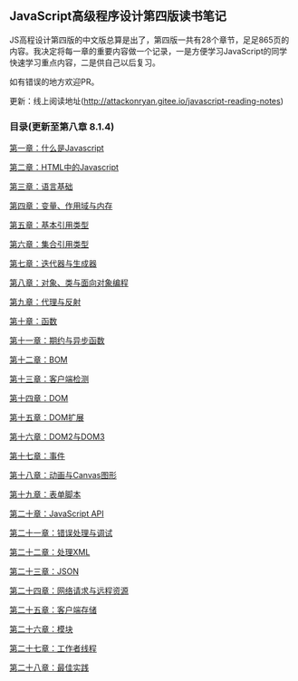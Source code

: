 ## JavaScript高级程序设计第四版读书笔记

JS高程设计第四版的中文版总算是出了，第四版一共有28个章节，足足865页的内容。我决定将每一章的重要内容做一个记录，一是方便学习JavaScript的同学快速学习重点内容，二是供自己以后复习。

如有错误的地方欢迎PR。

更新：线上阅读地址(http://attackonryan.gitee.io/javascript-reading-notes)

### 目录(更新至第八章 8.1.4)

[第一章：什么是Javascript](https://github.com/attackonryan/Professional-JavaScript-for-Web-Developers-4th-Edition-reading-notes/blob/master/Chapter1.md)

[第二章：HTML中的Javascript](https://github.com/attackonryan/Professional-JavaScript-for-Web-Developers-4th-Edition-reading-notes/blob/master/Chapter2.md)

[第三章：语言基础](https://github.com/attackonryan/Professional-JavaScript-for-Web-Developers-4th-Edition-reading-notes/blob/master/Chapter3.md)

[第四章：变量、作用域与内存](https://github.com/attackonryan/Professional-JavaScript-for-Web-Developers-4th-Edition-reading-notes/blob/master/Chapter4.md)

[第五章：基本引用类型](https://github.com/attackonryan/Professional-JavaScript-for-Web-Developers-4th-Edition-reading-notes/blob/master/Chapter5.md)

[第六章：集合引用类型](https://github.com/attackonryan/Professional-JavaScript-for-Web-Developers-4th-Edition-reading-notes/blob/master/Chapter6.md)

[第七章：迭代器与生成器](https://github.com/attackonryan/Professional-JavaScript-for-Web-Developers-4th-Edition-reading-notes/blob/master/Chapter7.md)

[第八章：对象、类与面向对象编程](https://github.com/attackonryan/Professional-JavaScript-for-Web-Developers-4th-Edition-reading-notes/blob/master/Chapter8.md)

[第九章：代理与反射](https://github.com/attackonryan/Professional-JavaScript-for-Web-Developers-4th-Edition-reading-notes/blob/master/Chapter9.md)

[第十章：函数](https://github.com/attackonryan/Professional-JavaScript-for-Web-Developers-4th-Edition-reading-notes/blob/master/Chapter10.md)

[第十一章：期约与异步函数](https://github.com/attackonryan/Professional-JavaScript-for-Web-Developers-4th-Edition-reading-notes/blob/master/Chapter11.md)

[第十二章：BOM](https://github.com/attackonryan/Professional-JavaScript-for-Web-Developers-4th-Edition-reading-notes/blob/master/Chapter12.md)

[第十三章：客户端检测](https://github.com/attackonryan/Professional-JavaScript-for-Web-Developers-4th-Edition-reading-notes/blob/master/Chapter13.md)

[第十四章：DOM](https://github.com/attackonryan/Professional-JavaScript-for-Web-Developers-4th-Edition-reading-notes/blob/master/Chapter14.md)

[第十五章：DOM扩展](https://github.com/attackonryan/Professional-JavaScript-for-Web-Developers-4th-Edition-reading-notes/blob/master/Chapter15.md)

[第十六章：DOM2与DOM3](https://github.com/attackonryan/Professional-JavaScript-for-Web-Developers-4th-Edition-reading-notes/blob/master/Chapter16.md)

[第十七章：事件](https://github.com/attackonryan/Professional-JavaScript-for-Web-Developers-4th-Edition-reading-notes/blob/master/Chapter17.md)

[第十八章：动画与Canvas图形](https://github.com/attackonryan/Professional-JavaScript-for-Web-Developers-4th-Edition-reading-notes/blob/master/Chapter18.md)

[第十九章：表单脚本](https://github.com/attackonryan/Professional-JavaScript-for-Web-Developers-4th-Edition-reading-notes/blob/master/Chapter19.md)

[第二十章：JavaScript API](https://github.com/attackonryan/Professional-JavaScript-for-Web-Developers-4th-Edition-reading-notes/blob/master/Chapter20.md)

[第二十一章：错误处理与调试](https://github.com/attackonryan/Professional-JavaScript-for-Web-Developers-4th-Edition-reading-notes/blob/master/Chapter21.md)

[第二十二章：处理XML](https://github.com/attackonryan/Professional-JavaScript-for-Web-Developers-4th-Edition-reading-notes/blob/master/Chapter22.md)

[第二十三章：JSON](https://github.com/attackonryan/Professional-JavaScript-for-Web-Developers-4th-Edition-reading-notes/blob/master/Chapter23.md)

[第二十四章：网络请求与远程资源](https://github.com/attackonryan/Professional-JavaScript-for-Web-Developers-4th-Edition-reading-notes/blob/master/Chapter24.md)

[第二十五章：客户端存储](https://github.com/attackonryan/Professional-JavaScript-for-Web-Developers-4th-Edition-reading-notes/blob/master/Chapter25.md)

[第二十六章：模块](https://github.com/attackonryan/Professional-JavaScript-for-Web-Developers-4th-Edition-reading-notes/blob/master/Chapter26.md)

[第二十七章：工作者线程](https://github.com/attackonryan/Professional-JavaScript-for-Web-Developers-4th-Edition-reading-notes/blob/master/Chapter27.md)

[第二十八章：最佳实践](https://github.com/attackonryan/Professional-JavaScript-for-Web-Developers-4th-Edition-reading-notes/blob/master/Chapter28.md)





